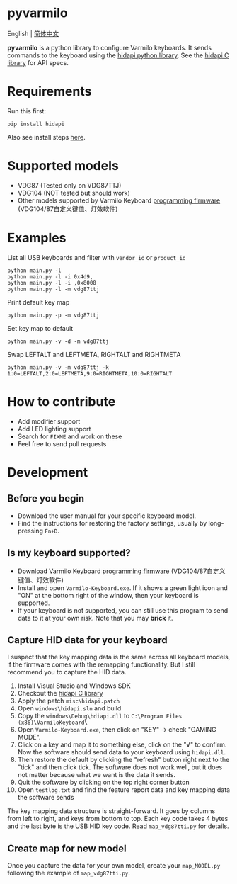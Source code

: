 # pyvarmilo

English | [简体中文](README_CN.md)

**pyvarmilo** is a python library to configure Varmilo keyboards. It sends commands to the keyboard using the [hidapi python library](https://pypi.org/project/hidapi/). See the [hidapi C library](https://github.com/libusb/hidapi) for API specs.

# Requirements
Run this first:
```
pip install hidapi
```
Also see install steps [here](https://pypi.org/project/hidapi/#toc-entry-4).

# Supported models
* VDG87 (Tested only on VDG87TTJ)
* VDG104 (NOT tested but should work)
* Other models supported by Varmilo Keyboard [programming firmware](https://cn.varmilo.com/keyboardproscenium/upload/Varmilo-Keyboard.rar) (VDG104/87自定义键值、灯效软件)


# Examples

List all USB keyboards and filter with `vendor_id` or `product_id`
```
python main.py -l
python main.py -l -i 0x4d9,
python main.py -l -i ,0x8008
python main.py -l -m vdg87ttj
```

Print default key map
```
python main.py -p -m vdg87ttj
```

Set key map to default
```
python main.py -v -d -m vdg87ttj
```

Swap LEFTALT and LEFTMETA, RIGHTALT and RIGHTMETA
```
python main.py -v -m vdg87ttj -k 1:0=LEFTALT,2:0=LEFTMETA,9:0=RIGHTMETA,10:0=RIGHTALT
```

# How to contribute

* Add modifier support
* Add LED lighting support
* Search for `FIXME` and work on these
* Feel free to send pull requests

# Development

## Before you begin

* Download the user manual for your specific keyboard model.
* Find the instructions for restoring the factory settings, usually by long-pressing `Fn+D`.

## Is my keyboard supported?

* Download Varmilo Keyboard [programming firmware](https://cn.varmilo.com/keyboardproscenium/upload/Varmilo-Keyboard.rar) (VDG104/87自定义键值、灯效软件)
* Install and open `Varmilo-Keyboard.exe`. If it shows a green light icon and "ON" at the bottom right of the window, then your keyboard is supported.
* If your keyboard is not supported, you can still use this program to send data to it at your own risk. Note that you may **brick** it.

## Capture HID data for your keyboard

I suspect that the key mapping data is the same across all keyboard models, if the firmware comes with the remapping functionality. But I still recommend you to capture the HID data.

1. Install Visual Studio and Windows SDK
2. Checkout the [hidapi C library](https://github.com/libusb/hidapi)
3. Apply the patch `misc\hidapi.patch`
4. Open `windows\hidapi.sln` and build
5. Copy the `windows\Debug\hdiapi.dll` to `C:\Program Files (x86)\VarmiloKeyboard\`
6. Open `Varmilo-Keyboard.exe`, then click on "KEY" -> check "GAMING MODE".
7. Click on a key and map it to something else, click on the "√" to confirm. Now the software should send data to your keyboard using `hidapi.dll`.
8. Then restore the default by clicking the "refresh" button right next to the "tick" and then click tick. The software does not work well, but it does not matter because what we want is the data it sends.
9. Quit the software by clicking on the top right corner button
10. Open `testlog.txt` and find the feature report data and key mapping data the software sends

The key mapping data structure is straight-forward. It goes by columns from left to right, and keys from bottom to top. Each key code takes 4 bytes and the last byte is the USB HID key code. Read `map_vdg87tti.py` for details.

## Create map for new model

Once you capture the data for your own model, create your `map_MODEL.py` following the example of `map_vdg87tti.py`.